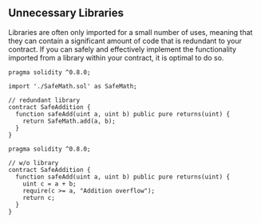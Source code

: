 ## Unnecessary Libraries

Libraries are often only imported for a small number of uses, meaning that they can contain a significant amount of code that is redundant to your contract. If you can safely and effectively implement the functionality imported from a library within your contract, it is optimal to do so.

```
pragma solidity ^0.8.0;

import './SafeMath.sol' as SafeMath;

// redundant library
contract SafeAddition {
  function safeAdd(uint a, uint b) public pure returns(uint) {
    return SafeMath.add(a, b);
  }
}
```

```
pragma solidity ^0.8.0;

// w/o library
contract SafeAddition {
  function safeAdd(uint a, uint b) public pure returns(uint) {
    uint c = a + b;
    require(c >= a, "Addition overflow");
    return c;
  }
}
```
